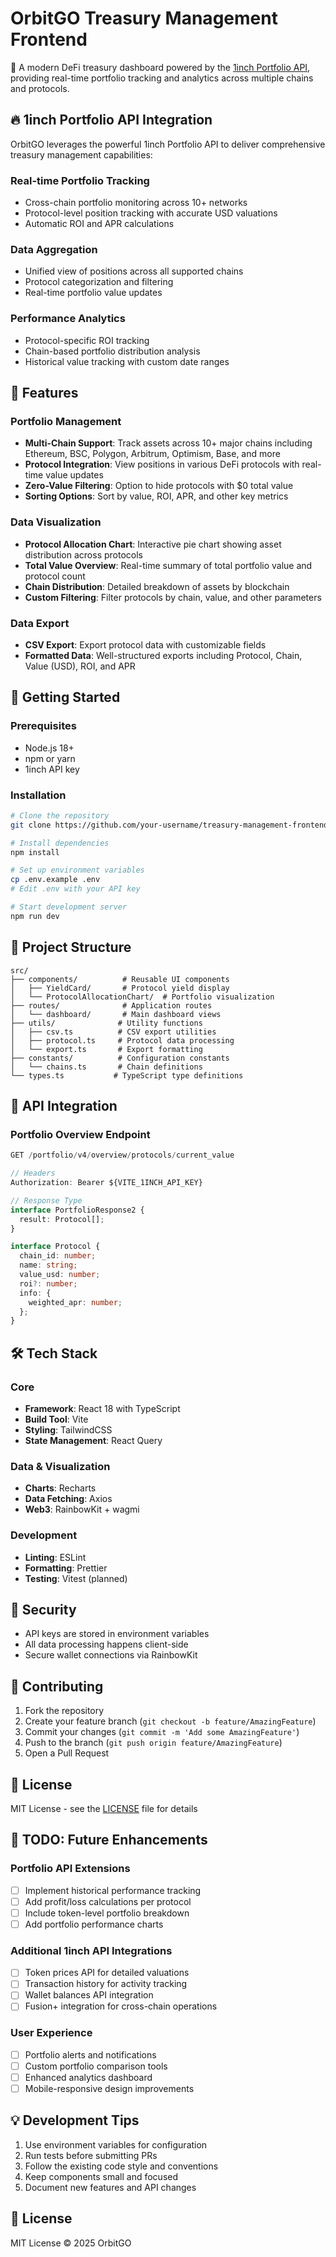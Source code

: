 # OrbitGO Treasury Management Frontend

💼 A modern DeFi treasury dashboard powered by the [1inch Portfolio API](https://portal.1inch.dev/documentation/apis/portfolio), providing real-time portfolio tracking and analytics across multiple chains and protocols.

## 🔥 1inch Portfolio API Integration

OrbitGO leverages the powerful 1inch Portfolio API to deliver comprehensive treasury management capabilities:

### Real-time Portfolio Tracking
- Cross-chain portfolio monitoring across 10+ networks
- Protocol-level position tracking with accurate USD valuations
- Automatic ROI and APR calculations

### Data Aggregation
- Unified view of positions across all supported chains
- Protocol categorization and filtering
- Real-time portfolio value updates

### Performance Analytics
- Protocol-specific ROI tracking
- Chain-based portfolio distribution analysis
- Historical value tracking with custom date ranges

## 🌟 Features

### Portfolio Management
- **Multi-Chain Support**: Track assets across 10+ major chains including Ethereum, BSC, Polygon, Arbitrum, Optimism, Base, and more
- **Protocol Integration**: View positions in various DeFi protocols with real-time value updates
- **Zero-Value Filtering**: Option to hide protocols with $0 total value
- **Sorting Options**: Sort by value, ROI, APR, and other key metrics

### Data Visualization
- **Protocol Allocation Chart**: Interactive pie chart showing asset distribution across protocols
- **Total Value Overview**: Real-time summary of total portfolio value and protocol count
- **Chain Distribution**: Detailed breakdown of assets by blockchain
- **Custom Filtering**: Filter protocols by chain, value, and other parameters

### Data Export
- **CSV Export**: Export protocol data with customizable fields
- **Formatted Data**: Well-structured exports including Protocol, Chain, Value (USD), ROI, and APR

## 🚀 Getting Started

### Prerequisites
- Node.js 18+
- npm or yarn
- 1inch API key

### Installation
```bash
# Clone the repository
git clone https://github.com/your-username/treasury-management-frontend.git

# Install dependencies
npm install

# Set up environment variables
cp .env.example .env
# Edit .env with your API key

# Start development server
npm run dev
```

## 📁 Project Structure
```
src/
├── components/          # Reusable UI components
│   ├── YieldCard/       # Protocol yield display
│   └── ProtocolAllocationChart/  # Portfolio visualization
├── routes/              # Application routes
│   └── dashboard/       # Main dashboard views
├── utils/              # Utility functions
│   ├── csv.ts          # CSV export utilities
│   ├── protocol.ts     # Protocol data processing
│   └── export.ts       # Export formatting
├── constants/          # Configuration constants
│   └── chains.ts       # Chain definitions
└── types.ts           # TypeScript type definitions
```

## 🔌 API Integration

### Portfolio Overview Endpoint
```typescript
GET /portfolio/v4/overview/protocols/current_value

// Headers
Authorization: Bearer ${VITE_1INCH_API_KEY}

// Response Type
interface PortfolioResponse2 {
  result: Protocol[];
}

interface Protocol {
  chain_id: number;
  name: string;
  value_usd: number;
  roi?: number;
  info: {
    weighted_apr: number;
  };
}
```

## 🛠️ Tech Stack

### Core
- **Framework**: React 18 with TypeScript
- **Build Tool**: Vite
- **Styling**: TailwindCSS
- **State Management**: React Query

### Data & Visualization
- **Charts**: Recharts
- **Data Fetching**: Axios
- **Web3**: RainbowKit + wagmi

### Development
- **Linting**: ESLint
- **Formatting**: Prettier
- **Testing**: Vitest (planned)

## 🔐 Security

- API keys are stored in environment variables
- All data processing happens client-side
- Secure wallet connections via RainbowKit

## 🤝 Contributing

1. Fork the repository
2. Create your feature branch (`git checkout -b feature/AmazingFeature`)
3. Commit your changes (`git commit -m 'Add some AmazingFeature'`)
4. Push to the branch (`git push origin feature/AmazingFeature`)
5. Open a Pull Request

## 📝 License

MIT License - see the [LICENSE](LICENSE) file for details

## 📝 TODO: Future Enhancements

### Portfolio API Extensions
- [ ] Implement historical performance tracking
- [ ] Add profit/loss calculations per protocol
- [ ] Include token-level portfolio breakdown
- [ ] Add portfolio performance charts

### Additional 1inch API Integrations
- [ ] Token prices API for detailed valuations
- [ ] Transaction history for activity tracking
- [ ] Wallet balances API integration
- [ ] Fusion+ integration for cross-chain operations

### User Experience
- [ ] Portfolio alerts and notifications
- [ ] Custom portfolio comparison tools
- [ ] Enhanced analytics dashboard
- [ ] Mobile-responsive design improvements

## 💡 Development Tips

1. Use environment variables for configuration
2. Run tests before submitting PRs
3. Follow the existing code style and conventions
4. Keep components small and focused
5. Document new features and API changes

## 📝 License

MIT License © 2025 OrbitGO

